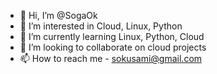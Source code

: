 - 👋 Hi, I’m @SogaOk
- 👀 I’m interested in Cloud, Linux, Python
- 🌱 I’m currently learning Linux, Python, Cloud
- 💞️ I’m looking to collaborate on cloud projects
- 📫 How to reach me - sokusami@gmail.com

<!---
SogaOk/SogaOk is a ✨ special ✨ repository because its `README.md` (this file) appears on your GitHub profile.
You can click the Preview link to take a look at your changes.
--->

